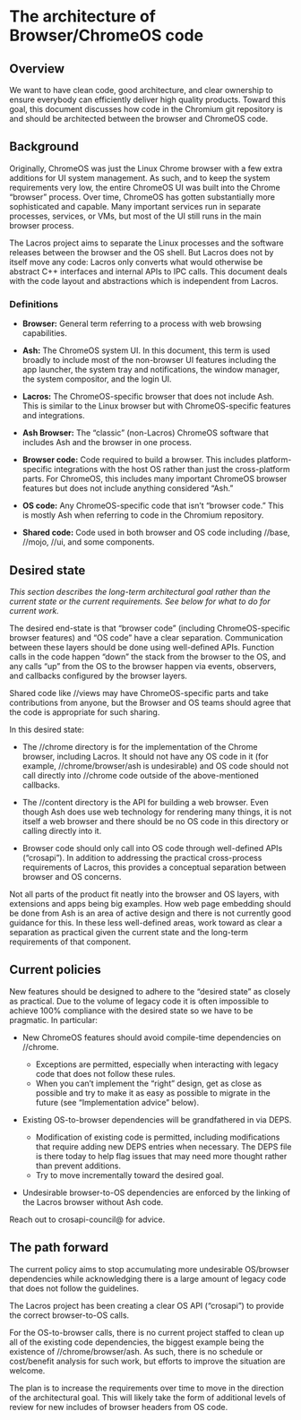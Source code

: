 # The architecture of Browser/ChromeOS code

## Overview

We want to have clean code, good architecture, and clear ownership to ensure
everybody can efficiently deliver high quality products. Toward this goal, this
document discusses how code in the Chromium git repository is and should be
architected between the browser and ChromeOS code.

## Background

Originally, ChromeOS was just the Linux Chrome browser with a few extra
additions for UI system management. As such, and to keep the system requirements
very low, the entire ChromeOS UI was built into the Chrome “browser” process.
Over time, ChromeOS has gotten substantially more sophisticated and capable.
Many important services run in separate processes, services, or VMs, but most of
the UI still runs in the main browser process.

The Lacros project aims to separate the Linux processes and the software
releases between the browser and the OS shell. But Lacros does not by itself
move any code: Lacros only converts what would otherwise be abstract C++
interfaces and internal APIs to IPC calls. This document deals with the code
layout and abstractions which is independent from Lacros.

### Definitions

- **Browser:** General term referring to a process with web browsing capabilities.

- **Ash:** The ChromeOS system UI. In this document, this term is used broadly
  to include most of the non-browser UI features including the app launcher, the
  system tray and notifications, the window manager, the system compositor, and
  the login UI.

- **Lacros:** The ChromeOS-specific browser that does not include Ash. This is
  similar to the Linux browser but with ChromeOS-specific features and
  integrations.

- **Ash Browser:** The “classic” (non-Lacros) ChromeOS software that includes
  Ash and the browser in one process.

- **Browser code:** Code required to build a browser. This includes
  platform-specific integrations with the host OS rather than just the
  cross-platform parts. For ChromeOS, this includes many important ChromeOS
  browser features but does not include anything considered “Ash.”

- **OS code:** Any ChromeOS-specific code that isn’t “browser code.” This is
  mostly Ash when referring to code in the Chromium repository.

- **Shared code:** Code used in both browser and OS code including //base,
  //mojo, //ui, and some components.

## Desired state

_This section describes the long-term architectural goal rather than the current
state or the current requirements. See below for what to do for current work._

The desired end-state is that “browser code” (including ChromeOS-specific
browser features) and “OS code” have a clear separation. Communication between
these layers should be done using well-defined APIs. Function calls in the code
happen “down” the stack from the browser to the OS, and any calls “up” from the
OS to the browser happen via events, observers, and callbacks configured by the
browser layers.

Shared code like //views may have ChromeOS-specific parts and take contributions
from anyone, but the Browser and OS teams should agree that the code is
appropriate for such sharing.

In this desired state:

- The //chrome directory is for the implementation of the Chrome browser,
  including Lacros. It should not have any OS code in it (for example,
  //chrome/browser/ash is undesirable) and OS code should not call directly into
  //chrome code outside of the above-mentioned callbacks.

- The //content directory is the API for building a web browser. Even though Ash
  does use web technology for rendering many things, it is not itself a web
  browser and there should be no OS code in this directory or calling directly
  into it.

- Browser code should only call into OS code through well-defined APIs
  (“crosapi”). In addition to addressing the practical cross-process
  requirements of Lacros, this provides a conceptual separation between browser
  and OS concerns.

Not all parts of the product fit neatly into the browser and OS layers, with
extensions and apps being big examples. How web page embedding should be done
from Ash is an area of active design and there is not currently good guidance
for this. In these less well-defined areas, work toward as clear a separation as
practical given the current state and the long-term requirements of that
component.

## Current policies

New features should be designed to adhere to the “desired state” as closely as
practical. Due to the volume of legacy code it is often impossible to achieve
100% compliance with the desired state so we have to be pragmatic. In
particular:

- New ChromeOS features should avoid compile-time dependencies on //chrome.
  - Exceptions are permitted, especially when interacting with legacy code that
    does not follow these rules.
  - When you can’t implement the “right” design, get as close as possible and
    try to make it as easy as possible to migrate in the future (see
    “Implementation advice” below).

- Existing OS-to-browser dependencies will be grandfathered in via DEPS.
  - Modification of existing code is permitted, including modifications that
    require adding new DEPS entries when necessary. The DEPS file is there today
    to help flag issues that may need more thought rather than prevent
    additions.
  - Try to move incrementally toward the desired goal.

- Undesirable browser-to-OS dependencies are enforced by the linking of the
  Lacros browser without Ash code.

Reach out to crosapi-council@ for advice.

## The path forward

The current policy aims to stop accumulating more undesirable OS/browser
dependencies while acknowledging there is a large amount of legacy code that
does not follow the guidelines.

The Lacros project has been creating a clear OS API (“crosapi”) to provide the
correct browser-to-OS calls.

For the OS-to-browser calls, there is no current project staffed to clean up all
of the existing code dependencies, the biggest example being the existence of
//chrome/browser/ash. As such, there is no schedule or cost/benefit analysis for
such work, but efforts to improve the situation are welcome.

The plan is to increase the requirements over time to move in the direction of
the architectural goal. This will likely take the form of additional levels of
review for new includes of browser headers from OS code.
